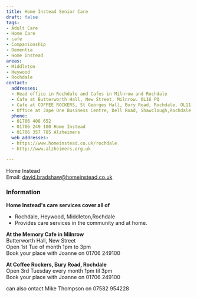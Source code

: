 ```yaml
---
title: Home Instead Senior Care
draft: false
tags:
- Adult Care
- Home Care
- cafe
- Companionship
- Dementia
- Home Instead
areas:
- Middleton
- Heywood
- Rochdale
contact:
  addresses:
  - Head office in Rochdale and Cafes in Milnrow and Rochdale
  - Cafe at Butterworth Hall, New Street, Milnrow. OL16 PQ
  - Cafe at COFFEE ROCKERS, St Georges Hall, Bury Road, Rochdale. OL11 4ED  
  - Office at Jape One Business Centre, Dell Road, Shawclough,Rochdale
  phone:
  - 01706 408 652
  - 01706 249 100 Home Instead
  - 01706 357 785 Alzheimers
  web_addresses:
  - https://www.homeinstead.co.uk/rochdale 
  - http://www.alzheimers.org.uk 

---
```


Home Instead  
Email: david.bradshaw@homeinstead.co.uk  

### Information
**Home Instead's care services cover all of**  
* Rochdale, Heywood, Middleton,Rochdale  
* Provides care services in the community and at home.

**At the Memory Cafe in Milnrow**  
Butterworth Hall, New Street   
Open  1st Tue of month 1pm to 3pm   
Book your place with Joanne on 01706 249100   
 
**At Coffee Rockers, Bury Road, Rochdale**    
Open 3rd Tuesday every month 1pm til 3pm  
Book your place with Joanne on 01706 249100  





can also ontact Mike Thompson on 07582 954228  